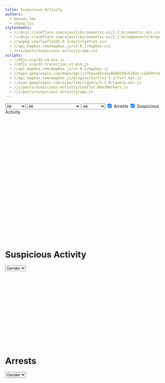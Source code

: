 ```yaml
---
title: Suspicious Activity
authors:
  - benson_han
  - chang_liu
stylesheets:
  - //cdnjs.cloudflare.com/ajax/libs/semantic-ui/2.2.6/semantic.min.css
  - //cdnjs.cloudflare.com/ajax/libs/semantic-ui/2.1.8/components/dropdown.min.css
  - //unpkg.com/leaflet@1.0.3/dist/leaflet.css
  - //api.mapbox.com/mapbox.js/v3.0.1/mapbox.css
  - /css/posts/suspicious-activity/app.css
scripts:
  - //d3js.org/d3.v4.min.js
  - //d3js.org/d3-transition.v1.min.js
  - //api.mapbox.com/mapbox.js/v3.0.1/mapbox.js
  - //maps.googleapis.com/maps/api/js?key=AIzaSyBddbV3QvkJbOe-s1dbPXrxWV1Sy4z8nR0"
  - //api.mapbox.com/mapbox.js/plugins/turf/v2.0.2/turf.min.js
  - //ajax.googleapis.com/ajax/libs/jquery/3.2.0/jquery.min.js
  - /js/posts/suspicious-activity/Leaflet.MakiMarkers.js
  - /js/posts/suspicious-activity/app.js
---
```

<select id="gender_select" class="map_select">
  <option value="all">All</option>
  <option value="male">Male</option>
  <option value="female">Female</option>
</select>
<select id="race_select" class="map_select">
  <option value="all">All</option>
  <option value="I">American Indian</option>
  <option value="Z">Asian Indian</option>
  <option value="B">Black</option>
  <option value="D">Cambodian</option>
  <option value="C">Chinese</option>
  <option value="F">Filipino</option>
  <option value="G">Guamanian</option>
  <option value="U">Hawaiian</option>
  <option value="H">Hispanic / Latin / Mexican</option>
  <option value="J">Japanese</option>
  <option value="K">Korean</option>
  <option value="L">Laotian</option>
  <option value="O">Other</option>
  <option value="A">Other Asian</option>
  <option value="P">Pacific Islander</option>
  <option value="S">Samoan</option>
  <option value="X">Unknown</option>
  <option value="V">Vietnamese</option>
  <option value="W">White</option>
</select>
<select id="age_select" class="map_select">
  <option value="4">All</option>
  <option value="0">Under 20</option>
  <option value="1">21-40</option>
  <option value="2">41-65</option>
  <option value="3">65+</option>
</select>
<input class="map_select" type="checkbox" name="type" value="arrest" checked> Arrests
<input class="map_select" type="checkbox" name="type" value="suspicious" checked> Suspicious Activity

<div id="map" style="height: 400px;"></div>
<h1>Suspicious Activity</h1>
<select id="suspicious-bar-select">
  <option value="gender">Gender</option>
  <option value="race">Race</option>
  <option value="age">Age</option>
</select>
<svg width="640" height="300" id="suspicious-bar-chart"></svg>
<h1>Arrests</h1>
<select id="arrest-bar-select">
  <option value="gender">Gender</option>
  <option value="race">Race</option>
  <option value="age">Age</option>
</select>
<svg width="640" height="300" id="arrest-bar-chart"></svg>
